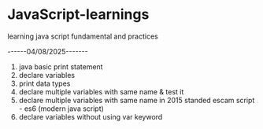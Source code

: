 # JavaScript-learnings
learning java script fundamental and practices

------04/08/2025-------
1. java basic print statement
2. declare variables
3. print data types
4. declare multiple variables with same name & test it
5.  declare multiple variables with same name in 2015 standed escam script - es6 (modern java script)
6. declare variables without using var keyword




